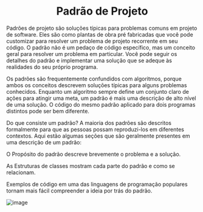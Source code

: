 <h1 align="center"> Padrão de Projeto </h1>

Padrões de projeto são soluções típicas para problemas comuns em projeto de software. Eles são como plantas de obra pré fabricadas que você pode customizar para resolver um problema de projeto recorrente em seu código.
O padrão não é um pedaço de código específico, mas um conceito geral para resolver um problema em particular. Você pode seguir os detalhes do padrão e implementar uma solução que se adeque às realidades do seu próprio programa.

Os padrões são frequentemente confundidos com algoritmos, porque ambos os conceitos descrevem soluções típicas para alguns problemas conhecidos. Enquanto um algoritmo sempre define um conjunto claro de ações para atingir uma meta, um padrão é mais uma descrição de alto nível de uma solução. O código do mesmo padrão aplicado para dois programas distintos pode ser bem diferente.

Do que consiste um padrão?
A maioria dos padrões são descritos formalmente para que as pessoas possam reproduzi-los em diferentes contextos. Aqui estão algumas seções que são geralmente presentes em uma descrição de um padrão:

O Propósito do padrão descreve brevemente o problema e a solução.

As Estruturas de classes mostram cada parte do padrão e como se relacionam.

Exemplos de código em uma das linguagens de programação populares tornam mais fácil compreender a ideia por trás do padrão.


![image](https://user-images.githubusercontent.com/57139663/172498164-39e4c5fb-45c2-4d30-b77f-aba5e0add5c7.png)
